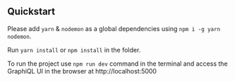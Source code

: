 ## Quickstart
Please add ```yarn``` & ```nodemon``` as a global dependencies using ```npm i -g yarn nodemon```.

Run `yarn install` or `npm install` in the folder.

To run the project use 
```npm run dev``` command in the terminal and access the GraphiQL UI in the browser at http://localhost:5000

